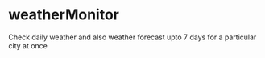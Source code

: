 # weatherMonitor
Check daily weather and also weather forecast upto 7 days for a particular city at once 

